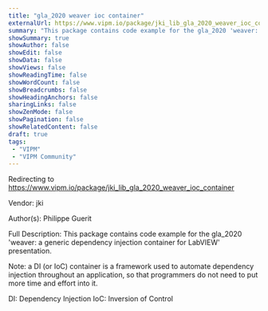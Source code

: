 ```yaml
---
title: "gla_2020 weaver ioc container"
externalUrl: https://www.vipm.io/package/jki_lib_gla_2020_weaver_ioc_container
summary: "This package contains code example for the gla_2020 'weaver: a generic dependency injection container for LabVIEW' presentation."
showSummary: true
showAuthor: false
showEdit: false
showData: false
showViews: false
showReadingTime: false
showWordCount: false
showBreadcrumbs: false
showHeadingAnchors: false
sharingLinks: false
showZenMode: false
showPagination: false
showRelatedContent: false
draft: true
tags:
 - "VIPM"
 - "VIPM Community"
---
```


Redirecting to https://www.vipm.io/package/jki_lib_gla_2020_weaver_ioc_container

Vendor: jki

Author(s): Philippe Guerit
 
Full Description:
This package contains code example for the gla_2020 'weaver: a generic dependency injection container for LabVIEW' presentation.

Note: a DI (or IoC) container is a framework used to automate dependency injection throughout an application, so that programmers do not need to put more time and effort into it.

DI: Dependency Injection
IoC: Inversion of Control